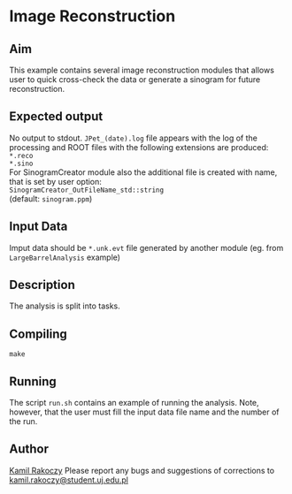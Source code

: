 # Image Reconstruction

## Aim
This example contains several image reconstruction modules that allows user to quick cross-check the data or generate a sinogram for future reconstruction.

## Expected output
No output to stdout.
`JPet_(date).log` file appears with the log of the processing and ROOT files with the following extensions are produced:  
`*.reco`  
`*.sino`  
For SinogramCreator module also the additional file is created with name, that is set by user option:  
`SinogramCreator_OutFileName_std::string`  
(default: `sinogram.ppm`)

## Input Data
Imput data should be `*.unk.evt` file generated by another module (eg. from `LargeBarrelAnalysis` example)

## Description
The analysis is split into tasks.

## Compiling
`make`

## Running
The script `run.sh` contains an example of running the analysis. Note, however, that the user must fill the input data file name and the number of the run.

## Author
[Kamil Rakoczy](https://github.com/grey277)
Please report any bugs and suggestions of corrections to [kamil.rakoczy@student.uj.edu.pl](kamil.rakoczy@student.uj.edu.pl)
